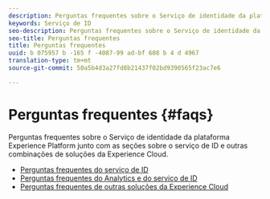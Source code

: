 ```yaml
---
description: Perguntas frequentes sobre o Serviço de identidade da plataforma Experience Platform junto com as seções sobre o serviço de ID e outras combinações de soluções da Experience Cloud.
keywords: Serviço de ID
seo-description: Perguntas frequentes sobre o Serviço de identidade da plataforma Experience Platform junto com as seções sobre o serviço de ID e outras combinações de soluções da Experience Cloud.
seo-title: Perguntas frequentes
title: Perguntas frequentes
uuid: b 075957 b -165 f -4087-99 ad-bf 608 b 4 d 4967
translation-type: tm+mt
source-git-commit: 50a5b4d3a27fd8b21437f02bd9390565f23ac7e6

---
```



# Perguntas frequentes {#faqs}

Perguntas frequentes sobre o Serviço de identidade da plataforma Experience Platform junto com as seções sobre o serviço de ID e outras combinações de soluções da Experience Cloud.

* [Perguntas frequentes do serviço de ID](faq.md)
* [Perguntas frequentes do Analytics e do serviço de ID](analytics-faq.md)
* [Perguntas frequentes de outras soluções da Experience Cloud](other-faq.md)
